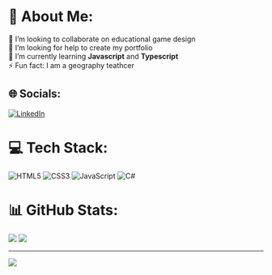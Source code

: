 



# 💫 About Me:
👯 I’m looking to collaborate on educational game design<br>🤝 I’m looking for help to create my portfolio<br>🌱 I’m currently learning **Javascript** and **Typescript**<br>⚡ Fun fact: I am a geography teathcer


## 🌐 Socials:
[![LinkedIn](https://img.shields.io/badge/LinkedIn-%230077B5.svg?logo=linkedin&logoColor=white)](https://linkedin.com/in/fábio-thierry) 

# 💻 Tech Stack:
![HTML5](https://img.shields.io/badge/html5-%23E34F26.svg?style=for-the-badge&logo=html5&logoColor=white) ![CSS3](https://img.shields.io/badge/css3-%231572B6.svg?style=for-the-badge&logo=css3&logoColor=white) ![JavaScript](https://img.shields.io/badge/javascript-%23323330.svg?style=for-the-badge&logo=javascript&logoColor=%23F7DF1E) ![C#](https://img.shields.io/badge/c%23-%23239120.svg?style=for-the-badge&logo=csharp&logoColor=white)
# 📊 GitHub Stats:

![](https://github-readme-streak-stats.herokuapp.com/?user=FabioThierry&theme=vue-dark&hide_border=true)
![](https://github-readme-stats.vercel.app/api/top-langs/?username=FabioThierry&theme=vue-dark&hide_border=true&include_all_commits=true&count_private=true&layout=compact)

---
[![](https://visitcount.itsvg.in/api?id=FabioThierry&icon=0&color=0)](https://visitcount.itsvg.in)

<!-- Proudly created with GPRM ( https://gprm.itsvg.in ) -->
